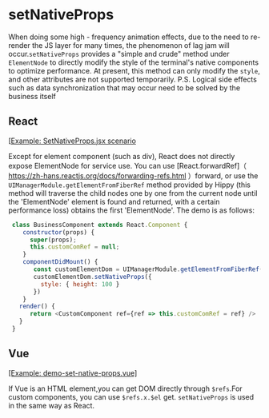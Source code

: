 # setNativeProps

When doing some high - frequency animation effects, due to the need to re-render the JS layer for many times, the phenomenon of lag jam will occur.`setNativeProps` provides a "simple and crude" method under `ElementNode` to directly modify the style of the terminal's native components to optimize performance. At present, this method can only modify the `style`, and other attributes are not supported temporarily. P.S. Logical side effects such as data synchronization that may occur need to be solved by the business itself

## React

[[Example: SetNativeProps.jsx scenario](//github.com/Tencent/Hippy/blob/master/examples/hippy-react-demo/src/externals/SetNativeProps/index.jsx)

Except for element component (such as div), React does not directly expose ElementNode for service use. You can use [React.forwardRef]（ https://zh-hans.reactjs.org/docs/forwarding-refs.html ）forward, or use the `UIManagerModule.getElementFromFiberRef` method provided by Hippy  (this method will traverse the child nodes one by one from the current node until the 'ElementNode' element is found and returned, with a certain performance loss) obtains the first 'ElementNode'. The demo is as follows:

```javascript
 class BusinessComponent extends React.Component {
    constructor(props) {
      super(props);
      this.customComRef = null;
    }
    componentDidMount() {
       const customElementDom = UIManagerModule.getElementFromFiberRef(this.customComRef);
       customElementDom.setNativeProps({
         style: { height: 100 }
       })
    }
   render() {
      return <CustomComponent ref={ref => this.customComRef = ref} />
   }
 }
```

## Vue

[[Example: demo-set-native-props.vue]](//github.com/Tencent/Hippy/blob/master/examples/hippy-vue-demo/src/components/demos/demo-set-native-props.vue)

If Vue is an HTML element,you can get DOM directly through `$refs`.For custom components, you can use `$refs.x.$el` get. `setNativeProps` is used in the same way as React.
